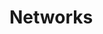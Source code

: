 <script setup>
  import { data } from '../../versions.data'
  const { version } = data
</script>

# Networks
